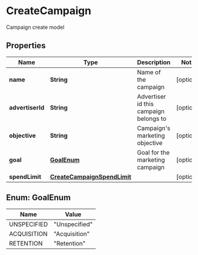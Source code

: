 

# CreateCampaign

Campaign create model

## Properties

Name | Type | Description | Notes
------------ | ------------- | ------------- | -------------
**name** | **String** | Name of the campaign |  [optional]
**advertiserId** | **String** | Advertiser id this campaign belongs to |  [optional]
**objective** | **String** | Campaign&#39;s marketing objective |  [optional]
**goal** | [**GoalEnum**](#GoalEnum) | Goal for the marketing campaign |  [optional]
**spendLimit** | [**CreateCampaignSpendLimit**](CreateCampaignSpendLimit.md) |  |  [optional]



## Enum: GoalEnum

Name | Value
---- | -----
UNSPECIFIED | &quot;Unspecified&quot;
ACQUISITION | &quot;Acquisition&quot;
RETENTION | &quot;Retention&quot;



